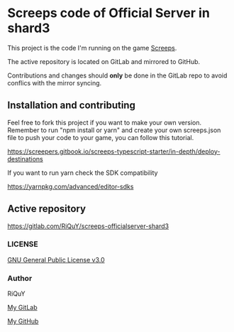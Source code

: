 # Screeps code of Official Server in shard3

This project is the code I'm running on the game [Screeps](https://screeps.com/).

The active repository is located on GitLab and mirrored to GitHub.

Contributions and changes should **only** be done in the GitLab repo to avoid conflics with the mirror syncing.

## Installation and contributing

Feel free to fork this project if you want to make your own version.
Remember to run "npm install or yarn" and create your own screeps.json file to push your code to your game, you can follow this tutorial.

https://screepers.gitbook.io/screeps-typescript-starter/in-depth/deploy-destinations

If you want to run yarn check the SDK compatibility

https://yarnpkg.com/advanced/editor-sdks

## Active repository

https://gitlab.com/RiQuY/screeps-officialserver-shard3

### LICENSE

[GNU General Public License v3.0](https://www.gnu.org/licenses/gpl-3.0.en.html)

### Author

RiQuY

[My GitLab](https://gitlab.com/RiQuY)

[My GitHub](https://github.com/RiQuY)
